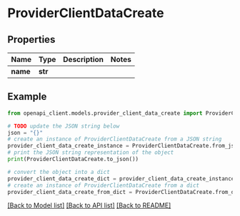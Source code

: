 # ProviderClientDataCreate


## Properties

Name | Type | Description | Notes
------------ | ------------- | ------------- | -------------
**name** | **str** |  | 

## Example

```python
from openapi_client.models.provider_client_data_create import ProviderClientDataCreate

# TODO update the JSON string below
json = "{}"
# create an instance of ProviderClientDataCreate from a JSON string
provider_client_data_create_instance = ProviderClientDataCreate.from_json(json)
# print the JSON string representation of the object
print(ProviderClientDataCreate.to_json())

# convert the object into a dict
provider_client_data_create_dict = provider_client_data_create_instance.to_dict()
# create an instance of ProviderClientDataCreate from a dict
provider_client_data_create_from_dict = ProviderClientDataCreate.from_dict(provider_client_data_create_dict)
```
[[Back to Model list]](../README.md#documentation-for-models) [[Back to API list]](../README.md#documentation-for-api-endpoints) [[Back to README]](../README.md)


